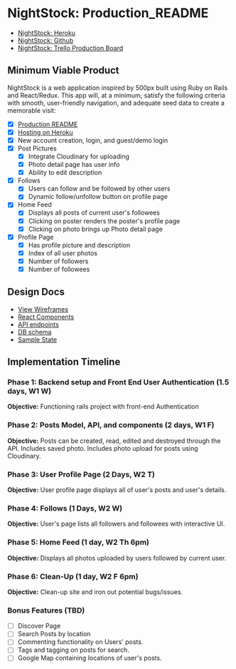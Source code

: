 # NightStock: Production_README

- [NightStock: Heroku][heroku]
- [NightStock: Github][github]
- [NightStock: Trello Production Board][trello]

[heroku]: http://nightstock.herokuapp.com/#/
[github]: https://github.com/AkashSkySingh/NightStock
[trello]: https://trello.com/b/3U9nmBBR/full-stack-project-nightstock

## Minimum Viable Product
NightStock is a web application inspired by 500px built using Ruby on Rails and React/Redux. This app will, at a minimum, satisfy the following criteria with smooth, user-friendly navigation, and adequate seed data to create a memorable visit:

- [x] [Production README](../README.md)
- [x] [Hosting on Heroku][heroku]
- [x] New account creation, login, and guest/demo login
- [x] Post Pictures
  - [x] Integrate Cloudinary for uploading
  - [x] Photo detail page has user info
  - [x] Ability to edit description
- [x] Follows
  - [x] Users can follow and be followed by other users
  - [x] Dynamic follow/unfollow button on profile page
- [x] Home Feed
  - [x] Displays all posts of current user's followees
  - [x] Clicking on poster renders the poster's profile page
  - [x] Clicking on photo brings up Photo detail page
- [x] Profile Page
  - [x] Has profile picture and description
  - [x] Index of all user photos
  - [x] Number of followers
  - [x] Number of followees

## Design Docs
* [View Wireframes][wireframes]
* [React Components][components]
* [API endpoints][api-endpoints]
* [DB schema][schema]
* [Sample State][sample-state]

[wireframes]: docs/wireframes
[components]: docs/component-hierarchy.md
[sample-state]: docs/sample-state.md
[api-endpoints]: docs/api-endpoints.md
[schema]: docs/schema.md

## Implementation Timeline

### Phase 1: Backend setup and Front End User Authentication (1.5 days, W1 W)

**Objective:** Functioning rails project with front-end Authentication

### Phase 2: Posts Model, API, and components (2 days, W1 F)

**Objective:** Posts can be created, read, edited and destroyed through the API. Includes saved photo. Includes photo upload for posts using Cloudinary.

### Phase 3: User Profile Page (2 Days, W2 T)

**Objective:** User profile page displays all of user's posts and user's details.

### Phase 4: Follows (1 Days, W2 W)

**Objective:** User's page lists all followers and followees with interactive UI.

### Phase 5: Home Feed (1 day, W2 Th 6pm)

**Objective:** Displays all photos uploaded by users followed by current user.

### Phase 6: Clean-Up (1 day, W2 F 6pm)

**Objective:** Clean-up site and iron out potential bugs/issues.


### Bonus Features (TBD)
- [ ] Discover Page
- [ ] Search Posts by location
- [ ] Commenting functionality on Users' posts.
- [ ] Tags and tagging on posts for search.
- [ ] Google Map containing locations of user's posts.
